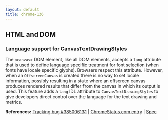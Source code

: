 ```yaml
---
layout: default
title: chrome-136
---
```


## HTML and DOM

### Language support for CanvasTextDrawingStyles

The `<canvas>` DOM element, like all DOM elements, accepts a `lang` attribute that is used to define language specific treatment for font selection (when fonts have locale specific glyphs). Browsers respect this attribute. However, when an `OffscreenCanvas` is created there is no way to set locale information, possibly resulting in a state where an offscreen canvas produces rendered results that differ from the canvas in which its output is used. This feature adds a `lang` IDL attribute to `CanvasTextDrawingStyles` to give developers direct control over the language for the text drawing and metrics.

**References:** [Tracking bug #385006131](https://bugs.chromium.org/p/chromium/issues/detail?id=385006131) | [ChromeStatus.com entry](https://chromestatus.com/feature/5101829618114560) | [Spec](https://html.spec.whatwg.org/multipage/canvas.html#canvastextdrawingstyles)
